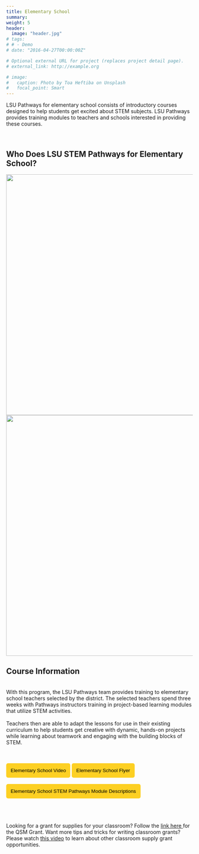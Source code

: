 ```yaml
---
title: Elementary School
summary: 
weight: 5
header: 
  image: "header.jpg"
# tags:
# # - Demo
# date: "2016-04-27T00:00:00Z"

# Optional external URL for project (replaces project detail page).
# external_link: http://example.org

# image:
#   caption: Photo by Toa Heftiba on Unsplash
#   focal_point: Smart
---
```


LSU Pathways for elementary school consists of introductory courses designed to help students get excited about STEM subjects. LSU Pathways provides training modules to teachers and schools interested in providing these courses.

<br>

## <b> Who Does LSU STEM Pathways for Elementary School? </b>
<img src = "../../../graphics/esgraphic.png" width="550" height="650">
<img src = "../../../graphics/esmap.png" width="550" height="650">

## Course Information
<br>
With this program, the LSU Pathways team provides training to elementary school teachers selected by the district. The selected teachers spend three weeks with Pathways instructors training in project-based learning modules that utilize STEM activities. 
<br>
<br> 
Teachers then are able to adapt the lessons for use in their existing curriculum to help students get creative with dynamic, hands-on projects while learning about teamwork and engaging with the building blocks of STEM.
 
<br>
<br>
<br>

<a href="../..//news/#elementaryschool" target="_blank"> <button style= "background-color:#fdd023; border: none ; border-radius: 5px; padding: 12px"> Elementary School Video </button></a> <a href="../../brochures/ElementaryBrochure.pdf" target="_blank"> <button style= "background-color:#fdd023; border: none ; border-radius: 5px; padding: 12px"> Elementary School Flyer </button></a>
<br>
<br>
<a href="../../brochures/ElementaryModules.pdf" target ="_blank"><button style= "background-color:#fdd023; border: none ; border-radius: 5px; padding: 12px"> Elementary School STEM Pathways Module Descriptions </button></a>

<br>



<br>
<br>
Looking for a grant for supplies for your classroom? Follow the <a href ="https://www.lsu.edu/caincenter/programs/qsm.php" target ="_blank"> link here </a> for the QSM Grant. Want more tips and tricks for writing classroom grants?  Please watch <a href="https://youtu.be/1CnIutnGtTE" target="_blank">this video</a> to learn about other classroom supply grant opportunities.  

<br>
